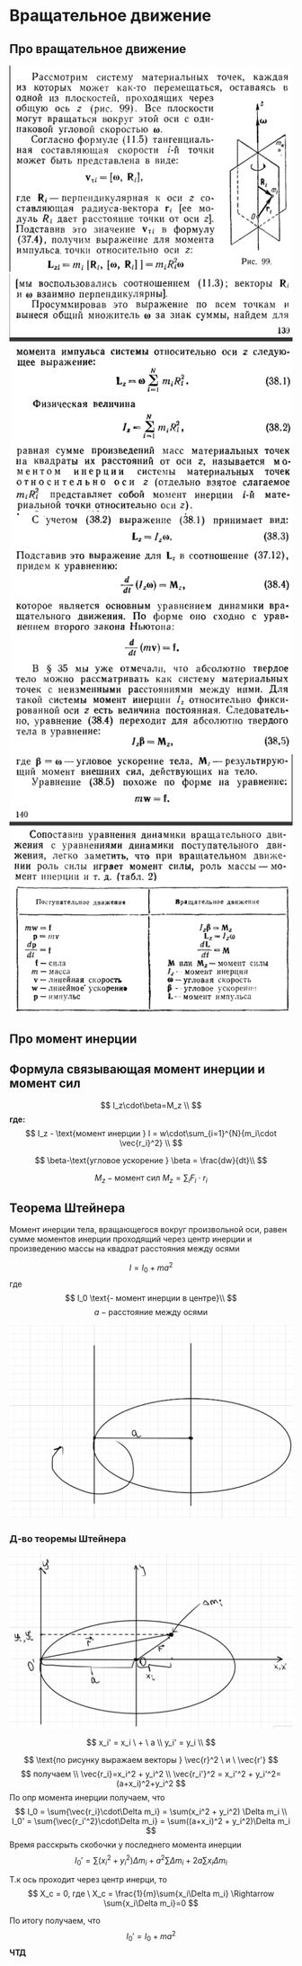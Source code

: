 # Вращательное движение

## Про вращательное движение

![alt text](image-2.png)
![alt text](image-3.png)
![alt text](image-4.png)
![alt text](image-5.png)
![alt text](image-6.png)

## Про момент инерции

## Формула связывающая момент инерции и момент сил

$$
I_z\cdot\beta=M_z \\
$$
**где:**
$$
I_z - \text{момент инерции } I = w\cdot\sum_{i=1}^{N}{m_i\cdot \vec{r_i}^2} \\
$$

$$
\beta-\text{угловое ускорение } \beta = \frac{dw}{dt}\\
$$

$$
M_z - \text{момент cил } M_z = \sum_{i}{F_i \cdot r_i}
$$

## Теорема Штейнера

Момент инерции тела, вращающегося вокруг произвольной оси, равен сумме моментов инерции проходящий через центр инерции и произведению массы на квадрат расстояния между осями
  
$$
I = I_0 + ma^2 
$$
где 
$$
I_0 \text{- момент инерции в центре}\\
$$
$$
a - \text{расстояние между осями}
$$

![alt text](image.png)

### Д-во теоремы Штейнера

![alt text](image-1.png)

$$
x_i' = x_i \ + \ a \\
y_i' = y_i \\
$$

$$
\text{по рисунку выражаем векторы } \vec{r}^2 \ и \ \vec{r'}
$$
$$
получаем \\ \vec{r_i}=x_i^2 + y_i^2 \\
\vec{r_i'}^2 = x_i'^2 + y_i'^2=(a+x_i)^2+y_i^2
$$
По опр момента инерции получаем, что 
$$
I_0 = \sum{\vec{r_i}\cdot\Delta m_i} = \sum(x_i^2 + y_i^2) \Delta m_i \\
I_0' = \sum{\vec{r_i'^2}\cdot\Delta m_i} = \sum((a+x_i)^2 + y_i^2)\Delta m_i
$$
Время расскрыть скобочки у последнего момента инерции
$$
I_0' = \sum(x_i^2+y_i^2)\Delta m_i + a^2\sum{\Delta m_i} + 2a \sum{x_i \Delta m_i}
$$

Т.к ось проходит через центр инерци, то 
$$
X_c = 0, где \ X_c = \frac{1}{m}\sum{x_i\Delta m_i} \Rightarrow \sum{x_i\Delta m_i}=0
$$

По итогу получаем, что 
$$
I_0' = I_0 + ma^2
$$
**ЧТД**